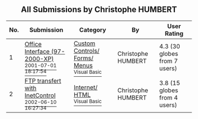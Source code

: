 ﻿<div align="center">

## All Submissions by Christophe HUMBERT

</div>

No.  | Submission | Category | By   | User Rating
---- | ---------- | -------- | ---- | -----------
1 | [Office Interface \(97\-2000\-XP\)<br /><sup>2001-07-01 18:17:54</sup>](https://github.com/Planet-Source-Code/christophe-humbert-office-interface-97-2000-xp__1-26176) | [Custom Controls/ Forms/  Menus<br /><sup>Visual Basic</sup>](../ByCategory/custom-controls-forms-menus__1-4.md) | Christophe HUMBERT | 4.3 (30 globes from 7 users)
2 | [FTP transfert with InetControl<br /><sup>2002-06-10 16:27:34</sup>](https://github.com/Planet-Source-Code/christophe-humbert-ftp-transfert-with-inetcontrol__1-35674) | [Internet/ HTML<br /><sup>Visual Basic</sup>](../ByCategory/internet-html__1-34.md) | Christophe HUMBERT | 3.8 (15 globes from 4 users)
